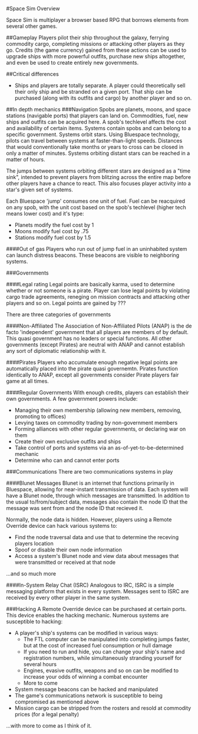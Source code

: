 #Space Sim Overview

Space Sim is multiplayer a browser based RPG that borrows elements from several other games. 

##Gameplay 
Players pilot their ship throughout the galaxy, ferrying commodity cargo, completing missions or attacking other players as they go. Credits (the game currency) gained from these actions can be used to upgrade ships with more powerful outfits, purchase new ships altogether, and even be used to create entirely new governments.

##Critical differences 

* Ships and players are totally separate. A player could theoretically sell their only ship and be stranded on a given port. That ship can be purchased (along with its outfits and cargo) by another player and so on. 

##In depth mechanics
###Navigation 
Spobs are planets, moons, and space stations (navigable ports) that players can land on. Commodities, fuel, new ships and outfits can be acquired here. A spob's techlevel affects the cost and availability of certain items. Systems contain spobs and can belong to a specific government. Systems orbit stars. Using Bluespace technology, pilots can travel between systems at faster-than-light speeds. Distances that would conventionally take months or years to cross can be closed in only a matter of minutes. Systems orbiting distant stars can be reached in a matter of hours. 

The jumps between systems orbiting different stars are designed as a "time sink", intended to prevent players from blitzing across the entire map before other players have a chance to react. This also focuses player activity into a star's given set of systems. 

Each Bluespace 'jump' consumes one unit of fuel. Fuel can be reacquired on any spob, with the unit cost based on the spob's techlevel (higher tech means lower cost) and it's type: 

* Planets modify the fuel cost by 1
* Moons modify fuel cost by .75
* Stations modify fuel cost by 1.5

####Out of gas 
Players who run out of jump fuel in an uninhabited system can launch distress beacons. These beacons are visible to neighboring systems.

###Governments 

####Legal rating
Legal points are basically karma, used to determine whether or not someone is a pirate. Player can lose legal points by violating cargo trade agreements, reneging on mission contracts and attacking other players and so on. Legal points are gained by ???

There are three categories of governments

####Non-Affiliated
The Association of Non-Affiliated Pilots (ANAP) is the de facto 'independent' government that all players are members of by default. This quasi government has no leaders or special functions. All other governments (except Pirates) are neutral with ANAP and cannot establish any sort of diplomatic relationship with it.

####Pirates
Players who accumulate enough negative legal points are automatically placed into the pirate quasi governemtn. Pirates function identically to ANAP, except all governments consider Pirate players fair game at all times.

####Regular Governments
With enough credits, players can establish their own governments. A few government powers include: 

* Managing their own membership (allowing new members, removing, promoting to offices)
* Levying taxes on commodity trading by non-government members
* Forming alliances with other regular governments, or declaring war on them
* Create their own exclusive outfits and ships
* Take control of ports and systems via an as-of-yet-to-be-determined mechanic
* Determine who can and cannot enter ports

###Communications
There are two communications systems in play

####Blunet Messages
Blunet is an internet that functions primarily in Bluespace, allowing for near-instant transmission of data. Each system will have a Blunet node, through which messages are transmitted. In addition to the usual to/from/subject data, messages also contain the node ID that the message was sent from and the node ID that recieved it.

Normally, the node data is hidden. However, players using a Remote Override device can hack various systems to: 

* Find the node traversal data and use that to determine the receving players location 
* Spoof or disable their own node information
* Access a system's Blunet node and view data about messages that were transmitted or received at that node

...and so much more

####In-System Relay Chat (ISRC)
Analogous to IRC, ISRC is a simple messaging platform that exists in every system. Messages sent to ISRC are received by every other player in the same system. 

###Hacking
A Remote Override device can be purchased at certain ports. This device enables the hacking mechanic. Numerous systems are susceptible to hacking: 

* A player's ship's systems can be modified in various ways:
  * The FTL computer can be manipulated into completing jumps faster, but at the cost of increased fuel consumption or hull damage
  * If you need to run and hide, you can change your ship's name and registration numbers, while simultaneously stranding yourself for several hours
  * Engines, evasive outfits, weapons and so on can be modified to increase your odds of winning a combat encounter
  * More to come
* System message beacons can be hacked and manipulated 
* The game's communications network is susceptible to being compromised as mentioned above
* Mission cargo can be stripped from the rosters and resold at commodity prices (for a legal penalty)

...with more to come as I think of it.









